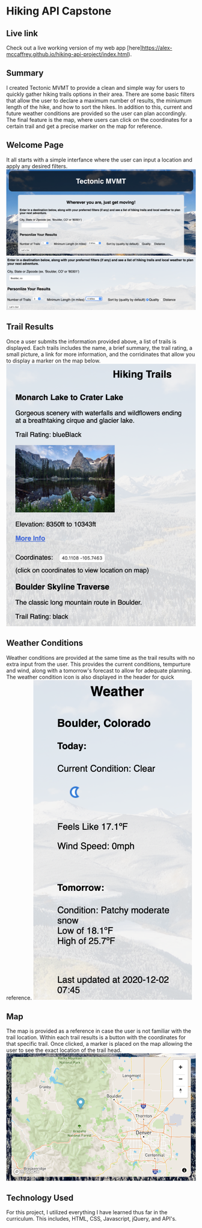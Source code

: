 # Hiking API Capstone

## Live link
Check out a live working version of my web app [here]https://alex-mccaffrey.github.io/hiking-api-project/index.html).

## Summary
I created Tectonic MVMT to provide a clean and simple way for users to quickly gather hiking trails options in their area. There are some basic filters that allow the user to declare a maximum number of results, the miniumum length of the hike, and how to sort the hikes. In addition to this, current and future weather conditions are provided so the user can plan accordingly. The final feature is the map, where users can click on the coordinates for a certain trail and get a precise marker on the map for reference.

## Welcome Page
It all starts with a simple interfance where the user can input a location and apply any desired filters.
![Welcome Page](images/welcome-screenshot.jpeg)
![filters](images/filters-screenshot.jpeg)


## Trail Results
Once a user submits the information provided above, a list of trails is displayed. Each trails includes the name, a brief summary, the trail rating, a small picture, a link for more information, and the corridinates that allow you to display a marker on the map below.
![trail results](images/trail-results-screenshot.jpeg)

## Weather Conditions
Weather conditions are provided at the same time as the trail results with no extra input from the user. This provides the current conditions, tempurture and wind, along with a tomorrow's forecast to allow for adequate planning. The weather condition icon is also displayed in the header for quick reference.
![weather results](images/weather-screenshot.jpeg)

## Map
The map is provided as a reference in case the user is not familiar with the trail location. Within each trail results is a button with the coordinates for that specific trail. Once clicked, a marker is placed on the map allowing the user to see the exact location of the trail head.
![map marker](images/map-marker-screenshot.jpeg)


## Technology Used
For this project, I utilized everything I have learned thus far in the curriculum. This includes, HTML, CSS, Javascript, jQuery, and API's.
